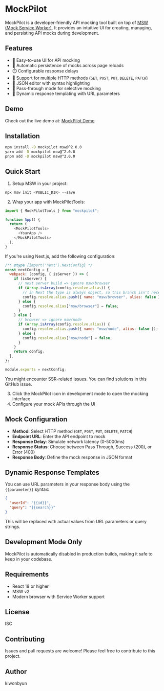 # MockPilot

MockPilot is a developer-friendly API mocking tool built on top of [MSW (Mock Service Worker)](https://mswjs.io/). It provides an intuitive UI for creating, managing, and persisting API mocks during development.

## Features

- 🎯 Easy-to-use UI for API mocking
- 💾 Automatic persistence of mocks across page reloads
- ⏱️ Configurable response delays
- 🔄 Support for multiple HTTP methods (`GET`, `POST`, `PUT`, `DELETE`, `PATCH`)
- 🎨 JSON editor with syntax highlighting
- 🔌 Pass-through mode for selective mocking
- 📝 Dynamic response templating with URL parameters

## Demo

Check out the live demo at: [MockPilot Demo](http://mock-pilot-demo.s3-website.ap-northeast-2.amazonaws.com)

## Installation

```bash
npm install -D mockpilot msw@^2.0.0
yarn add -D mockpilot msw@^2.0.0
pnpm add -D mockpilot msw@^2.0.0
```

## Quick Start

1. Setup MSW in your project:

```bash
npx msw init <PUBLIC_DIR> --save
```

2. Wrap your app with MockPilotTools:

```javascript
import { MockPilotTools } from "mockpilot";

function App() {
  return (
    <MockPilotTools>
      <YourApp />
    </MockPilotTools>
  );
}
```

If you're using Next.js, add the following configuration:

```javascript
/** @type {import('next').NextConfig} */
const nextConfig = {
  webpack: (config, { isServer }) => {
    if (isServer) {
      // next server build => ignore msw/browser
      if (Array.isArray(config.resolve.alias)) {
        // in Next the type is always object, so this branch isn't necessary. But to keep TS happy, avoid @ts-ignore and prevent possible future breaking changes it's good to have it
        config.resolve.alias.push({ name: "msw/browser", alias: false });
      } else {
        config.resolve.alias["msw/browser"] = false;
      }
    } else {
      // browser => ignore msw/node
      if (Array.isArray(config.resolve.alias)) {
        config.resolve.alias.push({ name: "msw/node", alias: false });
      } else {
        config.resolve.alias["msw/node"] = false;
      }
    }
    return config;
  },
};

module.exports = nextConfig;
```

You might encounter SSR-related issues. You can find solutions in this GitHub issue.

3. Click the MockPilot icon in development mode to open the mocking interface
4. Configure your mock APIs through the UI

## Mock Configuration

- **Method**: Select HTTP method (`GET`, `POST`, `PUT`, `DELETE`, `PATCH`)
- **Endpoint URL**: Enter the API endpoint to mock
- **Response Delay**: Simulate network latency (0-5000ms)
- **Response Status**: Choose between Pass Through, Success (200), or Error (400)
- **Response Body**: Define the mock response in JSON format

## Dynamic Response Templates

You can use URL parameters in your response body using the `{{parameter}}` syntax:

```json
{
  "userId": "{{id}}",
  "query": "{{search}}"
}
```

This will be replaced with actual values from URL parameters or query strings.

## Development Mode Only

MockPilot is automatically disabled in production builds, making it safe to keep in your codebase.

## Requirements

- React 18 or higher
- MSW v2
- Modern browser with Service Worker support

## License

ISC

## Contributing

Issues and pull requests are welcome! Please feel free to contribute to this project.

## Author

kiwonbyun
